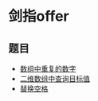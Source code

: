 # 剑指offer

## 题目
* [数组中重复的数字](https://why96.top/2019/11/19/%E5%89%91%E6%8C%87offer/#3-%E6%95%B0%E7%BB%84%E4%B8%AD%E9%87%8D%E5%A4%8D%E7%9A%84%E6%95%B0%E5%AD%97)
* [二维数组中查询目标值](https://why96.top/2019/11/19/%E5%89%91%E6%8C%87offer/#4-%E4%BA%8C%E7%BB%B4%E6%95%B0%E7%BB%84%E4%B8%AD%E6%9F%A5%E8%AF%A2%E7%9B%AE%E6%A0%87%E5%80%BC)
* [替换空格](https://why96.top/2019/11/19/%E5%89%91%E6%8C%87offer/#5-%E6%9B%BF%E6%8D%A2%E7%A9%BA%E6%A0%BC)
